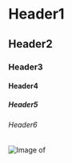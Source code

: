 # Header1
## Header2
### Header3
#### Header4
##### Header5
###### Header6

![Image of ](https://deep-image.ai/blog/content/images/size/w1600/2022/08/magic-g1db898374_1920.jpg)
